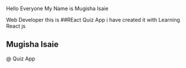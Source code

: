 Hello Everyone My Name is Mugisha Isaie

Web Developer
this is ##REact Quiz App i have created it with Learning React js

## Mugisha Isaie
@ Quiz App